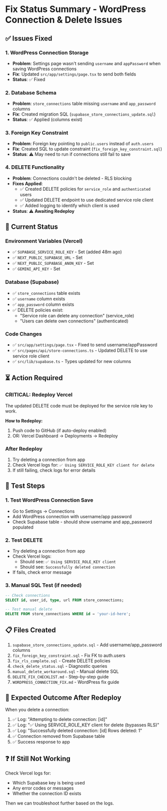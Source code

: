 # Fix Status Summary - WordPress Connection & Delete Issues

## ✅ Issues Fixed

### 1. WordPress Connection Storage
- **Problem**: Settings page wasn't sending `username` and `appPassword` when saving WordPress connections
- **Fix**: Updated `src/app/settings/page.tsx` to send both fields
- **Status**: ✅ Fixed

### 2. Database Schema
- **Problem**: `store_connections` table missing `username` and `app_password` columns
- **Fix**: Created migration SQL (`supabase_store_connections_update.sql`)
- **Status**: ✅ Applied (columns exist)

### 3. Foreign Key Constraint
- **Problem**: Foreign key pointing to `public.users` instead of `auth.users`
- **Fix**: Created SQL to update constraint (`fix_foreign_key_constraint.sql`)
- **Status**: ⚠️ May need to run if connections still fail to save

### 4. DELETE Functionality
- **Problem**: Connections couldn't be deleted - RLS blocking
- **Fixes Applied**:
  - ✅ Created DELETE policies for `service_role` and `authenticated` users
  - ✅ Updated DELETE endpoint to use dedicated service role client
  - ✅ Added logging to identify which client is used
- **Status**: ⚠️ **Awaiting Redeploy**

## 🔄 Current Status

### Environment Variables (Vercel)
- ✅ `SUPABASE_SERVICE_ROLE_KEY` - Set (added 48m ago)
- ✅ `NEXT_PUBLIC_SUPABASE_URL` - Set
- ✅ `NEXT_PUBLIC_SUPABASE_ANON_KEY` - Set
- ✅ `GEMINI_API_KEY` - Set

### Database (Supabase)
- ✅ `store_connections` table exists
- ✅ `username` column exists
- ✅ `app_password` column exists
- ✅ DELETE policies exist:
  - "Service role can delete any connection" (service_role)
  - "Users can delete own connections" (authenticated)

### Code Changes
- ✅ `src/app/settings/page.tsx` - Fixed to send username/appPassword
- ✅ `src/pages/api/store-connections.ts` - Updated DELETE to use service role client
- ✅ `src/lib/supabase.ts` - Types updated for new columns

## ⏳ Action Required

### **CRITICAL: Redeploy Vercel**
The updated DELETE code must be deployed for the service role key to work.

**How to Redeploy:**
1. Push code to GitHub (if auto-deploy enabled)
2. OR: Vercel Dashboard → Deployments → Redeploy

### After Redeploy
1. Try deleting a connection from app
2. Check Vercel logs for: `✅ Using SERVICE_ROLE_KEY client for delete`
3. If still failing, check logs for error details

## 🧪 Test Steps

### 1. Test WordPress Connection Save
- Go to Settings → Connections
- Add WordPress connection with username/app password
- Check Supabase table - should show username and app_password populated

### 2. Test DELETE
- Try deleting a connection from app
- Check Vercel logs:
  - Should see: `✅ Using SERVICE_ROLE_KEY client`
  - Should see: `Successfully deleted connection`
- If fails, check error message

### 3. Manual SQL Test (if needed)
```sql
-- Check connections
SELECT id, user_id, type, url FROM store_connections;

-- Test manual delete
DELETE FROM store_connections WHERE id = 'your-id-here';
```

## 📋 Files Created

1. `supabase_store_connections_update.sql` - Add username/app_password columns
2. `fix_foreign_key_constraint.sql` - Fix FK to auth.users
3. `fix_rls_complete.sql` - Create DELETE policies
4. `check_delete_status.sql` - Diagnostic queries
5. `manual_delete_workaround.sql` - Manual delete SQL
6. `DELETE_FIX_CHECKLIST.md` - Step-by-step guide
7. `WORDPRESS_CONNECTION_FIX.md` - WordPress fix guide

## 🎯 Expected Outcome After Redeploy

When you delete a connection:
1. ✅ Log: "Attempting to delete connection: [id]"
2. ✅ Log: "✅ Using SERVICE_ROLE_KEY client for delete (bypasses RLS)"
3. ✅ Log: "Successfully deleted connection: [id] Rows deleted: 1"
4. ✅ Connection removed from Supabase table
5. ✅ Success response to app

## ❓ If Still Not Working

Check Vercel logs for:
- Which Supabase key is being used
- Any error codes or messages
- Whether the connection ID exists

Then we can troubleshoot further based on the logs.

